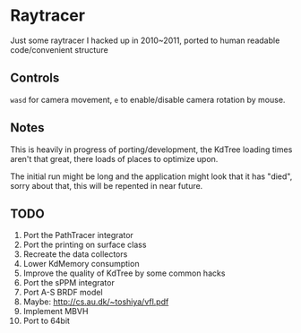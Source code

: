 Raytracer
=========

Just some raytracer I hacked up in 2010~2011, ported to human readable code/convenient structure

Controls
---------
`wasd` for camera movement, `e` to enable/disable camera rotation by mouse.

Notes
------
This is heavily in progress of porting/development, the KdTree loading times aren't that great, there loads of places to optimize upon.

The initial run might be long and the application might look that it has "died", sorry about that, this will be repented in near future.

TODO
-------
1. Port the PathTracer integrator
2. Port the printing on surface class
3. Recreate the data collectors
4. Lower KdMemory consumption
5. Improve the quality of KdTree by some common hacks
6. Port the sPPM integrator
7. Port A-S BRDF model
8. Maybe: http://cs.au.dk/~toshiya/vfl.pdf
9. Implement MBVH
10. Port to 64bit
